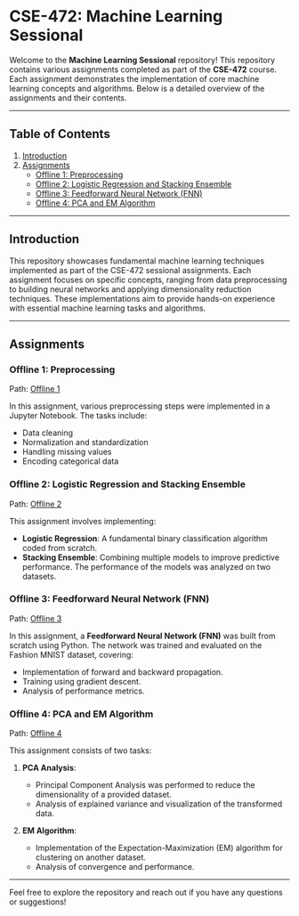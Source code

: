 # CSE-472: Machine Learning Sessional

Welcome to the **Machine Learning Sessional** repository! This repository contains various assignments completed as part of the **CSE-472** course. Each assignment demonstrates the implementation of core machine learning concepts and algorithms. Below is a detailed overview of the assignments and their contents.

---

## Table of Contents

1. [Introduction](#introduction)
2. [Assignments](#assignments)
   - [Offline 1: Preprocessing](#offline-1-preprocessing)
   - [Offline 2: Logistic Regression and Stacking Ensemble](#offline-2-logistic-regression-and-stacking-ensemble)
   - [Offline 3: Feedforward Neural Network (FNN)](#offline-3-feedforward-neural-network-fnn)
   - [Offline 4: PCA and EM Algorithm](#offline-4-pca-and-em-algorithm)

---

## Introduction

This repository showcases fundamental machine learning techniques implemented as part of the CSE-472 sessional assignments. Each assignment focuses on specific concepts, ranging from data preprocessing to building neural networks and applying dimensionality reduction techniques. These implementations aim to provide hands-on experience with essential machine learning tasks and algorithms.

---

## Assignments

### Offline 1: Preprocessing
Path: [Offline 1](./Offline%201)

In this assignment, various preprocessing steps were implemented in a Jupyter Notebook. The tasks include:
- Data cleaning
- Normalization and standardization
- Handling missing values
- Encoding categorical data

### Offline 2: Logistic Regression and Stacking Ensemble
Path: [Offline 2](./Offline%202)

This assignment involves implementing:
- **Logistic Regression**: A fundamental binary classification algorithm coded from scratch.
- **Stacking Ensemble**: Combining multiple models to improve predictive performance. The performance of the models was analyzed on two datasets.

### Offline 3: Feedforward Neural Network (FNN)
Path: [Offline 3](./Offline%203)

In this assignment, a **Feedforward Neural Network (FNN)** was built from scratch using Python. The network was trained and evaluated on the Fashion MNIST dataset, covering:
- Implementation of forward and backward propagation.
- Training using gradient descent.
- Analysis of performance metrics.

### Offline 4: PCA and EM Algorithm
Path: [Offline 4](./Offline%204)

This assignment consists of two tasks:
1. **PCA Analysis**:
   - Principal Component Analysis was performed to reduce the dimensionality of a provided dataset.
   - Analysis of explained variance and visualization of the transformed data.

2. **EM Algorithm**:
   - Implementation of the Expectation-Maximization (EM) algorithm for clustering on another dataset.
   - Analysis of convergence and performance.

---

Feel free to explore the repository and reach out if you have any questions or suggestions!

